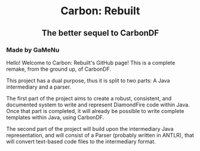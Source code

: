 <h1 align="center">Carbon: Rebuilt</h1>

<h2 align="center">The better sequel to CarbonDF</h2>

<h3>Made by GaMeNu</h3>

Hello! Welcome to Carbon: Rebuilt's GitHub page! This is a complete remake, from the ground up, of CarbonDF.

This project has a dual purpose, thus it is split to two parts: A Java intermediary and a parser.

The first part of the project aims to create a robust, consistent, and documented system to write and represent
DiamondFire code within Java. Once that part is completed, it will already be possible to write complete templates
within Java, using CarbonDF.

The second part of the project will build upon the intermediary Java representation, and will consist of a Parser
(probably written in ANTLR), that will convert text-based code files to the intermediary format.

